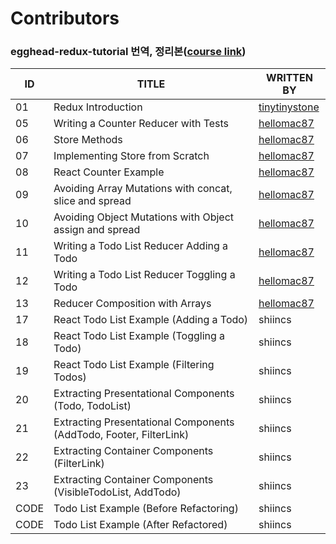 # Contributors

### egghead-redux-tutorial 번역, 정리본([course link](https://egghead.io/courses/getting-started-with-redux))

| ID   | TITLE                                                        | WRITTEN BY                                        |
| ---- | ------------------------------------------------------------ | ------------------------------------------------- |
| 01   | Redux Introduction                                           | [tinytinystone](https://github.com/tinytinystone) |
| 05   | Writing a Counter Reducer with Tests                         | [hellomac87](https://github.com/hellomac87)       |
| 06   | Store Methods                                                | [hellomac87](https://github.com/hellomac87)       |
| 07   | Implementing Store from Scratch                              | [hellomac87](https://github.com/hellomac87)       |
| 08   | React Counter Example                                        | [hellomac87](https://github.com/hellomac87)       |
| 09   | Avoiding Array Mutations with concat, slice and spread       | [hellomac87](https://github.com/hellomac87)       |
| 10   | Avoiding Object Mutations with Object assign and spread      | [hellomac87](https://github.com/hellomac87)       |
| 11   | Writing a Todo List Reducer Adding a Todo                    | [hellomac87](https://github.com/hellomac87)       |
| 12   | Writing a Todo List Reducer Toggling a Todo                  | [hellomac87](https://github.com/hellomac87)       |
| 13   | Reducer Composition with Arrays                              | [hellomac87](https://github.com/hellomac87)       |
| 17   | React Todo List Example (Adding a Todo)                      | shiincs                                           |
| 18   | React Todo List Example (Toggling a Todo)                    | shiincs                                           |
| 19   | React Todo List Example (Filtering Todos)                    | shiincs                                           |
| 20   | Extracting Presentational Components (Todo, TodoList)        | shiincs                                           |
| 21   | Extracting Presentational Components (AddTodo, Footer, FilterLink) | shiincs                                           |
| 22   | Extracting Container Components (FilterLink)                 | shiincs                                           |
| 23   | Extracting Container Components (VisibleTodoList, AddTodo)   | shiincs                                           |
| CODE | Todo List Example (Before Refactoring)                       | shiincs                                           |
| CODE | Todo List Example (After Refactored)                         | shiincs                                           |




